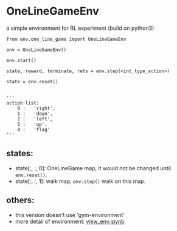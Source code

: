 # OneLineGameEnv
a simple environment for RL experiment (build on python3)
    
    
    from env.one_line_game import OneLineGameEnv

    env = OneLineGameEnv()

    env.start()

    state, reward, terminate, rets = env.step(<int_type_action>)

    state = env.reset()


    '''
    action list:
        0 :   'right',
        1 :   'down',
        2 :   'left',
        3 :   'up',
        4 :   'flag'
    '''

## states:
* state[:, :, 0]: OneLineGame map, it would not be changed until `env.reset()`.
* state[:, :, 1]: walk map, `env.step()` walk on this map.

## others:
* this version doesn't use 'gym-environment'
* more detail of environment: [view_env.ipynb](https://github.com/thisray/OneLineGameEnv/blob/master/view_env.ipynb)

